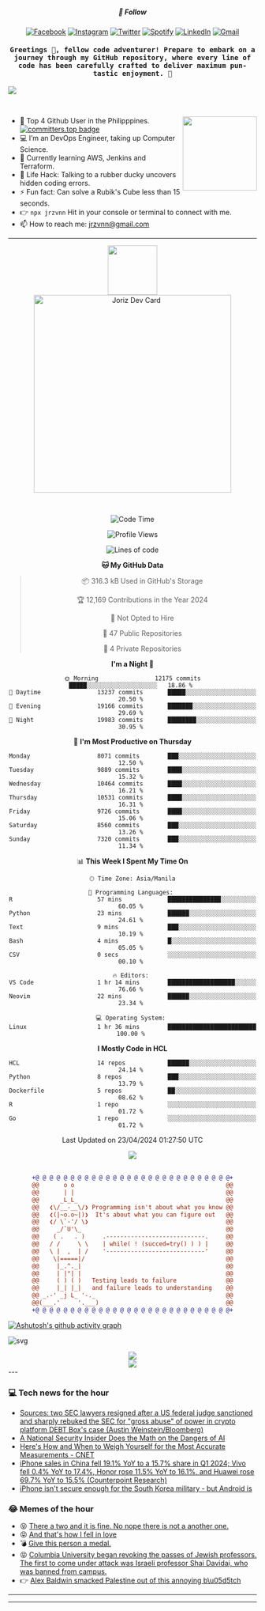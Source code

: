 <h5 align="center">💬 Follow</h5>
<div align="center">

[![Facebook](https://img.shields.io/badge/Facebook-%231877F2.svg?style=for-the-badge&logo=Facebook&logoColor=white)](https://www.facebook.com/Horisyo/)
[![Instagram](https://img.shields.io/badge/Instagram-%23E4405F.svg?style=for-the-badge&logo=Instagram&logoColor=white)](https://www.instagram.com/jrzvnn_/)
[![Twitter](https://img.shields.io/badge/Twitter-%231DA1F2.svg?style=for-the-badge&logo=Twitter&logoColor=white)](https://twitter.com/jrz_studies)
[![Spotify](https://img.shields.io/badge/Spotify-%231ED760.svg?style=for-the-badge&logo=Spotify&logoColor=white)](https://open.spotify.com/user/217td4qrc6mzqjodfalmzjpdi?si=b93099b9078c4ccb)
[![LinkedIn](https://img.shields.io/badge/LinkedIn-%230077B5.svg?style=for-the-badge&logo=LinkedIn&logoColor=white)](https://www.linkedin.com/in/jrz-vnn/)
[![Gmail](https://img.shields.io/badge/Gmail-D14836?style=for-the-badge&logo=gmail&logoColor=white)](mailto:jrzvnn@gmail.com)

</div>
<h4 align="center"><samp>Greetings 👋, fellow code adventurer! Prepare to embark on a journey through my GitHub repository, where every line of code has been carefully crafted to deliver maximum pun-tastic enjoyment. 🚀 </samp></h4>

<!--horizontal divider(gradiant)-->
<img src="https://user-images.githubusercontent.com/73097560/115834477-dbab4500-a447-11eb-908a-139a6edaec5c.gif">

&nbsp; 

<img align='right' src='https://github.com/Rishit-dagli/Rishit-dagli/blob/master/images/octocat-anime.gif' width='150"'>

- 🚀 Top 4 Github User in the Philipppines. [![committers.top badge](https://user-badge.committers.top/philippines/jrzvnn.svg)](https://user-badge.committers.top/philippines/USERNAME)
- 💻 I’m an DevOps Engineer, taking up Computer Science.
- 🤖 Currently learning AWS, Jenkins and Terraform.
- 🎯 Life Hack: Talking to a rubber ducky uncovers hidden coding errors.
- ⚡ Fun fact: Can solve a Rubik's Cube less than 15 seconds.
- 👉 `npx jrzvnn` Hit in your console or terminal to connect with me.
- 📫 How to reach me: jrzvnn@gmail.com

---

<!--🖼️OCTOCAT-->
<p align="center">

<img src="https://media.giphy.com/media/IP7sarl7C5lSFCw9rG/giphy.gif"  width="100px" height="100px">
<br />
<a href="https://app.daily.dev/jorizvillanueva"><img src="https://github.com/jrzvnn/jrzvnn/blob/main/devcard.svg" width="400" alt="Joriz Dev Card"/></a>
</p>

<br />
<div align="center">

<!--START_SECTION:waka-->
![Code Time](http://img.shields.io/badge/Code%20Time-250%20hrs%2038%20mins-blue)

![Profile Views](http://img.shields.io/badge/Profile%20Views-165-blue)

![Lines of code](https://img.shields.io/badge/From%20Hello%20World%20I%27ve%20Written-1.6%20million%20lines%20of%20code-blue)

**🐱 My GitHub Data** 

> 📦 316.3 kB Used in GitHub's Storage 
 > 
> 🏆 12,169 Contributions in the Year 2024
 > 
> 🚫 Not Opted to Hire
 > 
> 📜 47 Public Repositories 
 > 
> 🔑 4 Private Repositories 
 > 
**I'm a Night 🦉** 

```text
🌞 Morning                12175 commits       █████░░░░░░░░░░░░░░░░░░░░   18.86 % 
🌆 Daytime                13237 commits       █████░░░░░░░░░░░░░░░░░░░░   20.50 % 
🌃 Evening                19166 commits       ███████░░░░░░░░░░░░░░░░░░   29.69 % 
🌙 Night                  19983 commits       ████████░░░░░░░░░░░░░░░░░   30.95 % 
```
📅 **I'm Most Productive on Thursday** 

```text
Monday                   8071 commits        ███░░░░░░░░░░░░░░░░░░░░░░   12.50 % 
Tuesday                  9889 commits        ████░░░░░░░░░░░░░░░░░░░░░   15.32 % 
Wednesday                10464 commits       ████░░░░░░░░░░░░░░░░░░░░░   16.21 % 
Thursday                 10531 commits       ████░░░░░░░░░░░░░░░░░░░░░   16.31 % 
Friday                   9726 commits        ████░░░░░░░░░░░░░░░░░░░░░   15.06 % 
Saturday                 8560 commits        ███░░░░░░░░░░░░░░░░░░░░░░   13.26 % 
Sunday                   7320 commits        ███░░░░░░░░░░░░░░░░░░░░░░   11.34 % 
```


📊 **This Week I Spent My Time On** 

```text
🕑︎ Time Zone: Asia/Manila

💬 Programming Languages: 
R                        57 mins             ███████████████░░░░░░░░░░   60.05 % 
Python                   23 mins             ██████░░░░░░░░░░░░░░░░░░░   24.61 % 
Text                     9 mins              ███░░░░░░░░░░░░░░░░░░░░░░   10.19 % 
Bash                     4 mins              █░░░░░░░░░░░░░░░░░░░░░░░░   05.05 % 
CSV                      0 secs              ░░░░░░░░░░░░░░░░░░░░░░░░░   00.10 % 

🔥 Editors: 
VS Code                  1 hr 14 mins        ███████████████████░░░░░░   76.66 % 
Neovim                   22 mins             ██████░░░░░░░░░░░░░░░░░░░   23.34 % 

💻 Operating System: 
Linux                    1 hr 36 mins        █████████████████████████   100.00 % 
```

**I Mostly Code in HCL** 

```text
HCL                      14 repos            ██████░░░░░░░░░░░░░░░░░░░   24.14 % 
Python                   8 repos             ███░░░░░░░░░░░░░░░░░░░░░░   13.79 % 
Dockerfile               5 repos             ██░░░░░░░░░░░░░░░░░░░░░░░   08.62 % 
R                        1 repo              ░░░░░░░░░░░░░░░░░░░░░░░░░   01.72 % 
Go                       1 repo              ░░░░░░░░░░░░░░░░░░░░░░░░░   01.72 % 
```




 Last Updated on 23/04/2024 01:27:50 UTC
<!--END_SECTION:waka-->

<img src="https://wakatime.com/share/@jrzvnn/70a4618c-7cd9-4016-b7b9-eabe75c837ee.svg">

<br />
<br />

```diff
+@ @ @ @ @ @ @ @ @ @ @ @ @ @ @ @ @ @ @ @ @ @ @ @ @ @ @ @+
@@       o o                                           @@
@@       | |                                           @@
@@      _L_L_                                          @@
@@   ❮\/__-__\/❯ Programming isn't about what you know @@
@@   ❮(|~o.o~|)❯  It's about what you can figure out   @@
@@   ❮/ \`-'/ \❯                                       @@
@@     _/`U'\_                                         @@
@@    ( .   . )     .----------------------------.     @@
@@   / /     \ \    | while( ! (succed=try() ) ) |     @@
@@   \ |  ,  | /    '----------------------------'     @@
@@    \|=====|/                                        @@
@@     |_.^._|                                         @@
@@     | |"| |                                         @@
@@     ( ) ( )   Testing leads to failure              @@
@@     |_| |_|   and failure leads to understanding    @@
@@ _.-' _j L_ '-._                                     @@
@@(___.'     '.___)                                    @@
+@ @ @ @ @ @ @ @ @ @ @ @ @ @ @ @ @ @ @ @ @ @ @ @ @ @ @ @+

```

</div>




[![Ashutosh's github activity graph](https://github-readme-activity-graph.vercel.app/graph?username=jrzvnn&theme=github-compact)](https://github.com/ashutosh00710/github-readme-activity-graph)


![svg](profile-3d-contrib/profile-night-green.svg)

<div align="center">
<img src="https://github.com/jrzvnn/jrzvnn/blob/output/github-snake-dark.svg">
</div>

<div align=center>
<img align=center src=https://metrics.lecoq.io/jrzvnn?template=classic&isocalendar=1&languages=1&achievements=1&base=header%2C%20activity%2C%20community%2C%20repositories%2C%20metadata&base.indepth=false&base.hireable=false&base.skip=false&isocalendar=false&isocalendar.duration=full-year&languages=false&languages.limit=8&languages.threshold=0%25&languages.other=false&languages.colors=github&languages.sections=most-used&languages.indepth=false&languages.analysis.timeout=15&languages.analysis.timeout.repositories=7.5&languages.categories=markup%2C%20programming&languages.recent.categories=markup%2C%20programming&languages.recent.load=300&languages.recent.days=14&achievements=false&achievements.threshold=C&achievements.secrets=true&achievements.display=detailed&achievements.limit=0&config.timezone=Asia%2FManila)
</div>
<div align="left">
---

### 💻 Tech news for the hour

<!-- TECH:START -->
 - [Sources: two SEC lawyers resigned after a US federal judge sanctioned and sharply rebuked the SEC for &quot;gross abuse&quot; of power in crypto platform DEBT Box&#39;s case &lpar;Austin Weinstein/Bloomberg&rpar;](http://www.techmeme.com/240423/p12#a240423p12)
 - [A National Security Insider Does the Math on the Dangers of AI](https://www.wired.com/story/jason-matheny-national-security-insider-dangers-of-ai/)
 - [Here&#39;s How and When to Weigh Yourself for the Most Accurate Measurements     - CNET](https://www.cnet.com/health/fitness/heres-how-and-when-to-weigh-yourself-for-the-most-accurate-measurements/#ftag=CAD590a51e)
 - [iPhone sales in China fell 19.1% YoY to a 15.7% share in Q1 2024; Vivo fell 0.4% YoY to 17.4%, Honor rose 11.5% YoY to 16.1%, and Huawei rose 69.7% YoY to 15.5% &lpar;Counterpoint Research&rpar;](http://www.techmeme.com/240423/p11#a240423p11)
 - [iPhone isn&#39;t secure enough for the South Korea military - but Android is](https://appleinsider.com/articles/24/04/23/iphone-isnt-secure-enough-for-the-south-korea-military---but-android-is?utm_medium=rss)<!-- TECH:END -->

### 😂 Memes of the hour

<!-- MEMES:START -->
 - 😝 [There a two and it is fine. No nope there is not a another one.](http://9gag.com/gag/aE0vrW9)
 - 😝 [And that&#39;s how I fell in love](http://9gag.com/gag/aLnRYBz)
 - 💣 [Give this person a medal.](http://9gag.com/gag/a4PKv76)
 - 😝 [Columbia University began revoking the passes of Jewish professors. The first to come under attack was Israeli professor Shai Davidai, who was banned from campus.](http://9gag.com/gag/an7qAGb)
 - 👉 [Alex Baldwin smacked Palestine out of this annoying b\u05d5tch](http://9gag.com/gag/a5QdpjL)<!-- MEMES:END -->

---

---
